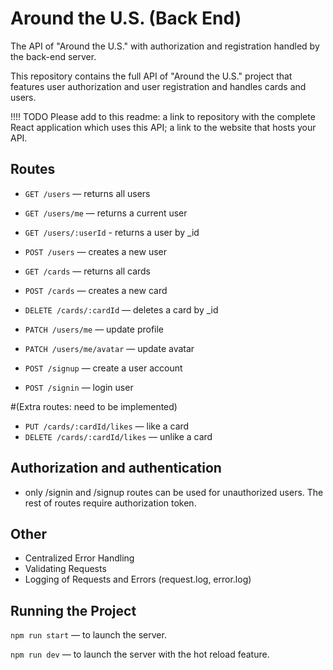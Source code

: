 # Around the U.S. (Back End)

The API of "Around the U.S." with authorization and registration handled by the back-end server.

This repository contains the full API of "Around the U.S." project that features user authorization and user registration and handles cards and users.

!!!! TODO
Please add to this readme:
a link to repository with the complete React application which uses this API;
a link to the website that hosts your API.

## Routes

* `GET /users` — returns all users
* `GET /users/me` — returns a current user
* `GET /users/:userId` - returns a user by _id
* `POST /users` — creates a new user

* `GET /cards` — returns all cards
* `POST /cards` — creates a new card
* `DELETE /cards/:cardId` — deletes a card by _id

* `PATCH /users/me` — update profile
* `PATCH /users/me/avatar` — update avatar

* `POST /signup` — create a user account
* `POST /signin` — login user


#(Extra routes: need to be implemented)
* `PUT /cards/:cardId/likes` — like a card
* `DELETE /cards/:cardId/likes` — unlike a card


## Authorization and authentication
* only /signin and /signup routes can be used for unauthorized users. The rest of routes require authorization token.

## Other
* Centralized Error Handling
* Validating Requests
* Logging of Requests and Errors (request.log, error.log)


## Running the Project

`npm run start` — to launch the server.

`npm run dev` — to launch the server with the hot reload feature.
